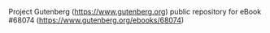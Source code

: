 Project Gutenberg (https://www.gutenberg.org) public repository for
eBook #68074 (https://www.gutenberg.org/ebooks/68074)
